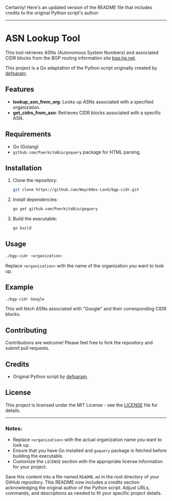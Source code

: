 Certainly! Here's an updated version of the README file that includes credits to the original Python script's author:

---

# ASN Lookup Tool

This tool retrieves ASNs (Autonomous System Numbers) and associated CIDR blocks from the BGP routing information site [bgp.he.net](https://bgp.he.net/).

This project is a Go adaptation of the Python script originally created by [defparam](https://gist.githubusercontent.com/defparam/ab1e6b249ceaed51ae60ff6479b67869/raw/b8e3051890963ec1e90eddc48b8aa92cb17a5ddc/cidr_info.py).

## Features

- **lookup_asn_from_org**: Looks up ASNs associated with a specified organization.
- **get_cidrs_from_asn**: Retrieves CIDR blocks associated with a specific ASN.

## Requirements

- Go (Golang)
- `github.com/PuerkitoBio/goquery` package for HTML parsing.

## Installation

1. Clone the repository:

   ```bash
   git clone https://github.com/Wayc0des-Land/bgp-cidr.git
   ```

2. Install dependencies:

   ```bash
   go get github.com/PuerkitoBio/goquery
   ```

3. Build the executable:

   ```bash
   go build
   ```

## Usage

```bash
./bgp-cidr <organization>
```

Replace `<organization>` with the name of the organization you want to look up.

## Example

```bash
./bgp-cidr Google
```

This will fetch ASNs associated with "Google" and their corresponding CIDR blocks.

## Contributing

Contributions are welcome! Please feel free to fork the repository and submit pull requests.

## Credits

- Original Python script by [defparam](https://gist.githubusercontent.com/defparam/ab1e6b249ceaed51ae60ff6479b67869/raw/b8e3051890963ec1e90eddc48b8aa92cb17a5ddc/cidr_info.py).

## License

This project is licensed under the MIT License - see the [LICENSE](LICENSE) file for details.

---

### Notes:
- Replace `<organization>` with the actual organization name you want to look up.
- Ensure that you have Go installed and `goquery` package is fetched before building the executable.
- Customize the `LICENSE` section with the appropriate license information for your project.

Save this content into a file named `README.md` in the root directory of your GitHub repository. This README now includes a credits section acknowledging the original author of the Python script. Adjust URLs, commands, and descriptions as needed to fit your specific project details.
